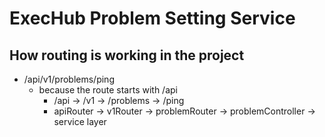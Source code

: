 # ExecHub Problem Setting Service



## How routing is working in the project

 - /api/v1/problems/ping
    - because the route starts with /api
      - /api      →   /v1       →   /problems       →   /ping  
      - apiRouter  →   v1Router  →   problemRouter   →   problemController  →  service layer
